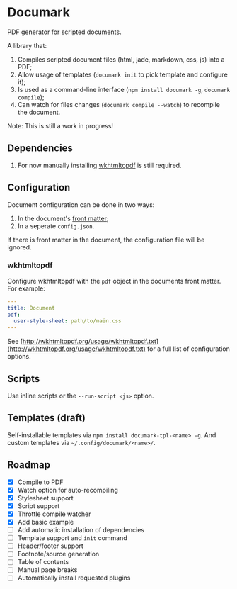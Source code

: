 # Documark

PDF generator for scripted documents.

A library that:

1. Compiles scripted document files (html, jade, markdown, css, js) into a PDF;
2. Allow usage of templates (`documark init` to pick template and configure it);
3. Is used as a command-line interface (`npm install documark -g`, `documark compile`);
4. Can watch for files changes (`documark compile --watch`) to recompile the document.

Note: This is still a work in progress!

## Dependencies

1. For now manually installing [wkhtmltopdf](http://wkhtmltopdf.org/downloads.html) is still required.

## Configuration

Document configuration can be done in two ways:

1. In the document's [front matter](https://github.com/jxson/front-matter#example);
2. In a seperate `config.json`.

If there is front matter in the document, the configuration file will be ignored.

### wkhtmltopdf

Configure wkhtmltopdf with the `pdf` object in the documents front matter. For example:

```yaml
---
title: Document
pdf:
  user-style-sheet: path/to/main.css
---
```

See [http://wkhtmltopdf.org/usage/wkhtmltopdf.txt](http://wkhtmltopdf.org/usage/wkhtmltopdf.txt) for a full list of configuration options.

## Scripts

Use inline scripts or the `--run-script <js>` option.

## Templates (draft)

Self-installable templates via `npm install documark-tpl-<name> -g`. And custom templates via `~/.config/documark/<name>/`.

## Roadmap

- [x] Compile to PDF
- [x] Watch option for auto-recompiling
- [x] Stylesheet support
- [x] Script support
- [x] Throttle compile watcher
- [x] Add basic example
- [ ] Add automatic installation of dependencies
- [ ] Template support and `init` command
- [ ] Header/footer support
- [ ] Footnote/source generation
- [ ] Table of contents
- [ ] Manual page breaks
- [ ] Automatically install requested plugins
